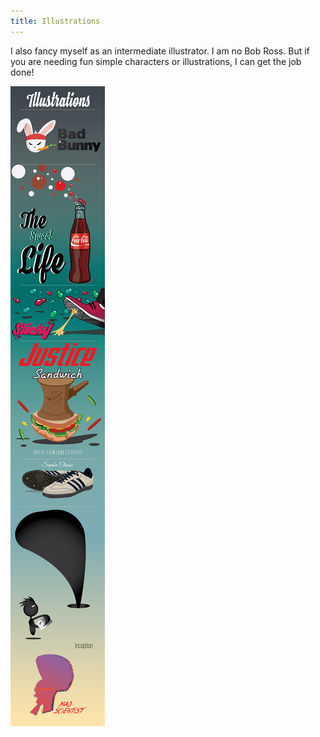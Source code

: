```yaml
---
title: Illustrations
---
```


I also fancy myself as an intermediate illustrator. I am no Bob Ross. But if you are needing fun simple characters or illustrations, I can get the job done!

![World Experiences Foundation](assets/img/work/proj-7/illustrations-01.jpg)
